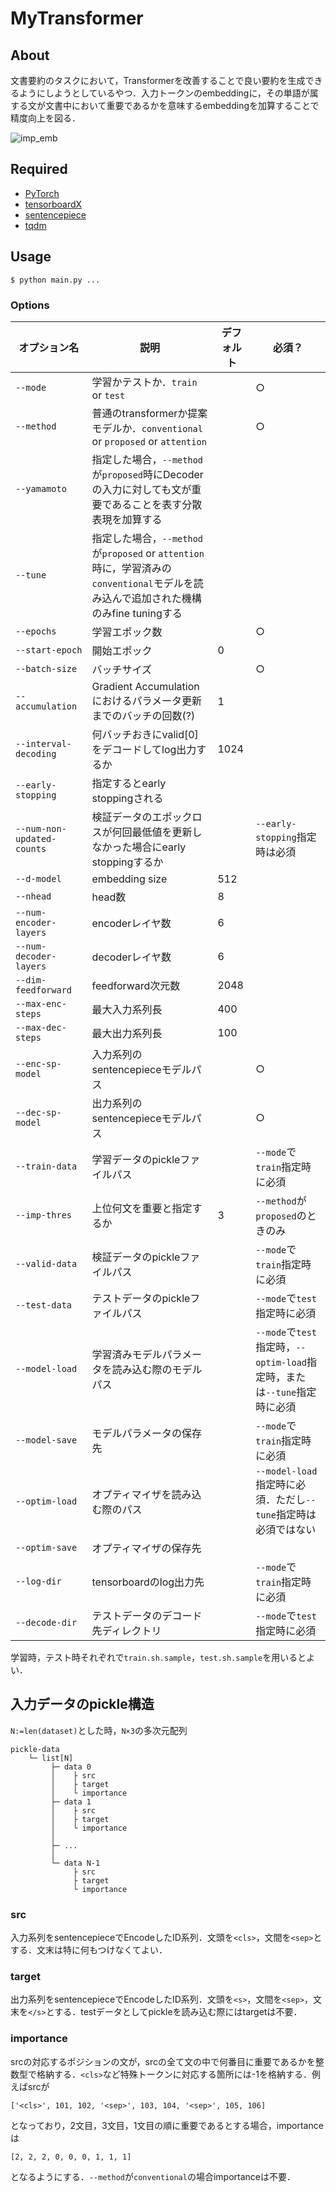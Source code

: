 # MyTransformer
## About
文書要約のタスクにおいて，Transformerを改善することで良い要約を生成できるようにしようとしているやつ．入力トークンのembeddingに，その単語が属する文が文書中において重要であるかを意味するembeddingを加算することで精度向上を図る．

![imp_emb](https://user-images.githubusercontent.com/39112867/110201196-3216f100-7ea5-11eb-980f-78af3ef87e5d.png)

## Required
- [PyTorch](https://pytorch.org/)
- [tensorboardX](https://github.com/lanpa/tensorboardX)
- [sentencepiece](https://github.com/google/sentencepiece)
- [tqdm](https://github.com/tqdm/tqdm)

## Usage
```
$ python main.py ...
```

### Options
| オプション名               | 説明                                                                           | デフォルト | 必須？                                                   |
| -------------------------- | ------------------------------------------------------------------------------ | ---------- | -------------------------------------------------------- |
| `--mode`                   | 学習かテストか．`train` or `test`                                              |            | ○                                                       |
| `--method`                 | 普通のtransformerか提案モデルか．`conventional` or `proposed` or `attention`                   |            | ○                                                       |
|`--yamamoto`|指定した場合，`--method`が`proposed`時にDecoderの入力に対しても文が重要であることを表す分散表現を加算する|||
| `--tune`   | 指定した場合，`--method`が`proposed` or `attention`時に，学習済みの`conventional`モデルを読み込んで追加された機構のみfine tuningする  |   |   |
| `--epochs`                 | 学習エポック数                                                                 |            | ○                                                       |
| `--start-epoch`            | 開始エポック                                                                   | 0          |                                                          |
| `--batch-size`             | バッチサイズ                                                                   |            | ○                                                       |
| `--accumulation`           | Gradient Accumulationにおけるパラメータ更新までのバッチの回数(?)               | 1          |                                                          |
| `--interval-decoding`      | 何バッチおきにvalid[0]をデコードしてlog出力するか                              | 1024       |                                                          |
| `--early-stopping`         | 指定するとearly stoppingされる                                                 |            |                                                          |
| `--num-non-updated-counts` | 検証データのエポックロスが何回最低値を更新しなかった場合にearly stoppingするか |            | `--early-stopping`指定時は必須                           |
| `--d-model`                | embedding size                                                                 | 512        |                                                          |
| `--nhead`                  | head数                                                                         | 8          |                                                          |
| `--num-encoder-layers`     | encoderレイヤ数                                                                | 6          |                                                          |
| `--num-decoder-layers`     | decoderレイヤ数                                                                | 6          |                                                          |
| `--dim-feedforward`        | feedforward次元数                                                              | 2048       |                                                          |
| `--max-enc-steps`          | 最大入力系列長                                                                 | 400        |                                                          |
| `--max-dec-steps`          | 最大出力系列長                                                                 | 100        |                                                          |
| `--enc-sp-model`           | 入力系列のsentencepieceモデルパス                                              |            | ○                                                       |
| `--dec-sp-model`           | 出力系列のsentencepieceモデルパス                                              |            | ○                                                       |
| `--train-data`             | 学習データのpickleファイルパス                                                 |            | `--mode`で`train`指定時に必須                            |
| `--imp-thres` | 上位何文を重要と指定するか | 3 | `--method`が`proposed`のときのみ |
| `--valid-data`             | 検証データのpickleファイルパス                                                 |            | `--mode`で`train`指定時に必須                            |
| `--test-data`              | テストデータのpickleファイルパス                                               |            | `--mode`で`test`指定時に必須                             |
| `--model-load`             | 学習済みモデルパラメータを読み込む際のモデルパス                               |            | `--mode`で`test`指定時，`--optim-load`指定時，または`--tune`指定時に必須 |
| `--model-save`             | モデルパラメータの保存先                                                       |            | `--mode`で`train`指定時に必須                            |
| `--optim-load`             | オプティマイザを読み込む際のパス                                               |            | `--model-load`指定時に必須．ただし`--tune`指定時は必須ではない                               |
| `--optim-save`             | オプティマイザの保存先                                                         |            |                                                          |
| `--log-dir`                | tensorboardのlog出力先                                                         |            | `--mode`で`train`指定時に必須                            |
| `--decode-dir`             | テストデータのデコード先ディレクトリ                                           |            | `--mode`で`test`指定時に必須                             |

学習時，テスト時それぞれで`train.sh.sample`，`test.sh.sample`を用いるとよい．

## 入力データのpickle構造
`N:=len(dataset)`とした時，`N×3`の多次元配列
```
pickle-data
    └─ list[N]
         ├─ data 0
         │    ├ src
         │    ├ target
         │    └ importance
         ├─ data 1
         │    ├ src
         │    ├ target
         │    └ importance
         │
         ├─ ...
         │
         └─ data N-1
              ├ src
              ├ target
              └ importance
```

### src
入力系列をsentencepieceでEncodeしたID系列．文頭を`<cls>`，文間を`<sep>`とする．文末は特に何もつけなくてよい．

### target
出力系列をsentencepieceでEncodeしたID系列．文頭を`<s>`，文間を`<sep>`，文末を`</s>`とする．testデータとしてpickleを読み込む際にはtargetは不要．

### importance
srcの対応するポジションの文が，srcの全て文の中で何番目に重要であるかを整数型で格納する．`<cls>`など特殊トークンに対応する箇所には-1を格納する．例えばsrcが
```
['<cls>', 101, 102, '<sep>', 103, 104, '<sep>', 105, 106]
```
となっており，2文目，3文目，1文目の順に重要であるとする場合，importanceは
```
[2, 2, 2, 0, 0, 0, 1, 1, 1]
```
となるようにする．`--method`が`conventional`の場合importanceは不要．
